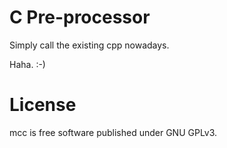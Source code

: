 # C Pre-processor
Simply call the existing cpp nowadays.

Haha. :-)

# License
mcc is free software published under GNU GPLv3.
